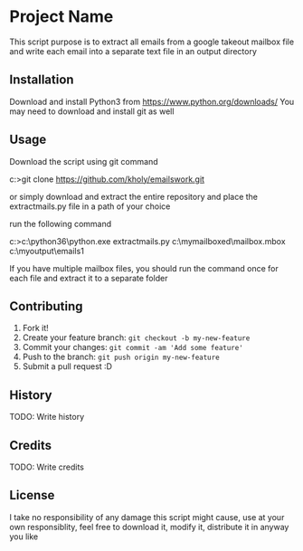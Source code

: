# Project Name

This script purpose is to extract all emails from a google takeout mailbox file and write each email into a separate
text file in an output directory

## Installation

Download and install Python3 from https://www.python.org/downloads/
You may need to download and install git as well

## Usage

Download the script using git command

c:\>git clone https://github.com/kholy/emailswork.git

or simply download and extract the entire repository and place the extractmails.py file in a path of your choice

run the following command

c:\>c:\python36\python.exe extractmails.py c:\mymailboxed\mailbox.mbox c:\myoutput\emails1

If you have multiple mailbox files, you should run the command once for each file and extract it to a separate folder


## Contributing

1. Fork it!
2. Create your feature branch: `git checkout -b my-new-feature`
3. Commit your changes: `git commit -am 'Add some feature'`
4. Push to the branch: `git push origin my-new-feature`
5. Submit a pull request :D

## History

TODO: Write history

## Credits

TODO: Write credits

## License

I take no responsibility of any damage this script might cause, use at your own responsiblity, feel free to download it, modify it, distribute it in anyway you like


